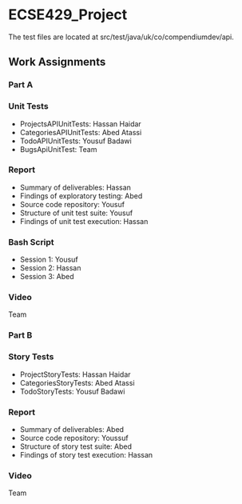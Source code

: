 # ECSE429_Project

The test files are located at src/test/java/uk/co/compendiumdev/api.

## Work Assignments

### Part A

### Unit Tests
* ProjectsAPIUnitTests: Hassan Haidar
* CategoriesAPIUnitTests: Abed Atassi
* TodoAPIUnitTests: Yousuf Badawi
* BugsApiUnitTest: Team

### Report
* Summary of deliverables: Hassan
* Findings of exploratory testing: Abed
* Source code repository: Yousuf
* Structure of unit test suite: Yousuf
* Findings of unit test execution: Hassan

### Bash Script
* Session 1: Yousuf
* Session 2: Hassan
* Session 3: Abed

### Video
Team

### Part B

### Story Tests
* ProjectStoryTests: Hassan Haidar
* CategoriesStoryTests: Abed Atassi
* TodoStoryTests: Yousuf Badawi

### Report
* Summary of deliverables: Abed
* Source code repository: Youssuf
* Structure of story test suite: Abed
* Findings of story test execution: Hassan

### Video
Team